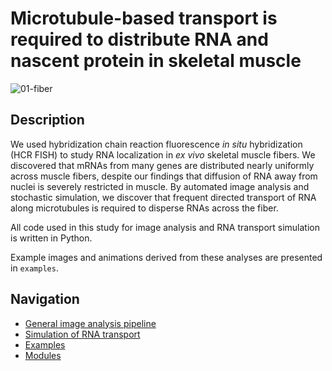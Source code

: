 # Microtubule-based transport is required to distribute RNA and nascent protein in skeletal muscle

<img src="img/01-fiber.png" alt="01-fiber">

## Description
We used hybridization chain reaction fluorescence _in situ_ hybridization (HCR FISH) to study RNA localization in _ex vivo_ skeletal muscle fibers. We discovered that mRNAs from many genes are distributed nearly uniformly across muscle fibers, despite our findings that diffusion of RNA away from nuclei is severely restricted in muscle. By automated image analysis and stochastic simulation, we discover that frequent directed transport of RNA along microtubules is required to disperse RNAs across the fiber.

All code used in this study for image analysis and RNA transport simulation is written in Python.

Example images and animations derived from these analyses are presented in `examples`.

## Navigation
- [General image analysis pipeline](general_pipeline)
- [Simulation of RNA transport](simulation)
- [Examples](examples)
- [Modules](package)